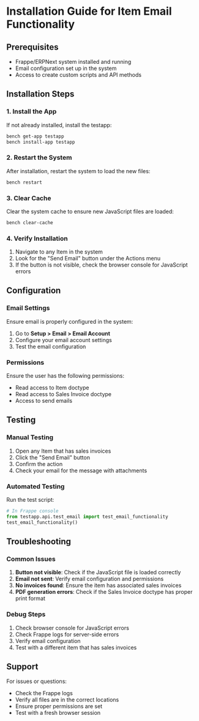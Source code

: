 # Installation Guide for Item Email Functionality

## Prerequisites

- Frappe/ERPNext system installed and running
- Email configuration set up in the system
- Access to create custom scripts and API methods

## Installation Steps

### 1. Install the App

If not already installed, install the testapp:

```bash
bench get-app testapp
bench install-app testapp
```

### 2. Restart the System

After installation, restart the system to load the new files:

```bash
bench restart
```

### 3. Clear Cache

Clear the system cache to ensure new JavaScript files are loaded:

```bash
bench clear-cache
```

### 4. Verify Installation

1. Navigate to any Item in the system
2. Look for the "Send Email" button under the Actions menu
3. If the button is not visible, check the browser console for JavaScript errors

## Configuration

### Email Settings

Ensure email is properly configured in the system:

1. Go to **Setup > Email > Email Account**
2. Configure your email account settings
3. Test the email configuration

### Permissions

Ensure the user has the following permissions:
- Read access to Item doctype
- Read access to Sales Invoice doctype
- Access to send emails

## Testing

### Manual Testing

1. Open any Item that has sales invoices
2. Click the "Send Email" button
3. Confirm the action
4. Check your email for the message with attachments

### Automated Testing

Run the test script:

```python
# In Frappe console
from testapp.api.test_email import test_email_functionality
test_email_functionality()
```

## Troubleshooting

### Common Issues

1. **Button not visible**: Check if the JavaScript file is loaded correctly
2. **Email not sent**: Verify email configuration and permissions
3. **No invoices found**: Ensure the item has associated sales invoices
4. **PDF generation errors**: Check if the Sales Invoice doctype has proper print format

### Debug Steps

1. Check browser console for JavaScript errors
2. Check Frappe logs for server-side errors
3. Verify email configuration
4. Test with a different item that has sales invoices

## Support

For issues or questions:
- Check the Frappe logs
- Verify all files are in the correct locations
- Ensure proper permissions are set
- Test with a fresh browser session
